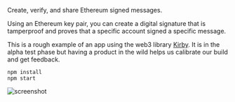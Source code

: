 Create, verify, and share Ethereum signed messages.

Using an Ethereum key pair, you can create a digital signature that is tamperproof and proves that a specific account signed a specific message.

This is a rough example of an app using the web3 library [Kirby](https://github.com/joincivil/kirby-web3). It is in the alpha test phase but having a product in the wild helps us calibrate our build and get feedback.

```
npm install
npm start
```

![screenshot](https://user-images.githubusercontent.com/2653167/65299514-17c04a80-db2d-11e9-8e9d-f28ca8509d81.png)
